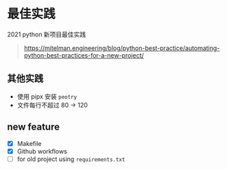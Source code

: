 # 最佳实践

2021 python 新项目最佳实践
> <https://mitelman.engineering/blog/python-best-practice/automating-python-best-practices-for-a-new-project/>


## 其他实践

- 使用 pipx 安装 `peotry`
- 文件每行不超过 80 -> 120
## new feature

- [x] Makefile
- [x] Github workflows
- [ ] for old project using `requirements.txt`
